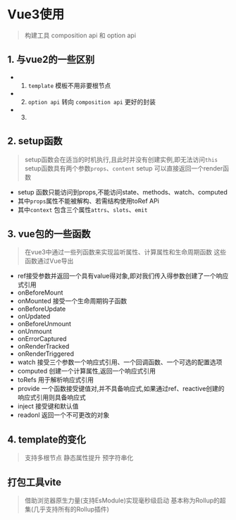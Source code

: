 # Vue3使用

> 构建工具
> composition api 和 option api

## 1. 与vue2的一些区别

- 1. `template` 模板不用非要根节点
- 2. `option api` 转向 `composition api` 更好的封装
- 3. 


## 2. setup函数

> setup函数会在适当的时机执行,且此时并没有创建实例,即无法访问`this`
> setup函数具有两个参数`props`、`content`
> setup 可以直接返回一个render函数

- setup 函数只能访问到props,不能访问state、methods、watch、computed
- 其中`props`属性不能被解构、若需结构使用toRef APi
- 其中`context` 包含三个属性`attrs`、`slots`、`emit`

## 3. vue包的一些函数

> 在vue3中通过一些列函数来实现监听属性、计算属性和生命周期函数
> 这些函数通过Vue导出


- ref接受参数并返回一个具有value得对象,即对我们传入得参数创建了一个响应式引用
- onBeforeMount
- onMounted 接受一个生命周期钩子函数
- onBeforeUpdate
- onUpdated
- onBeforeUnmount
- onUnmount
- onErrorCaptured
- onRenderTracked
- onRenderTriggered
- watch 接受三个参数一个响应式引用、一个回调函数、一个可选的配置选项
- computed 创建一个计算属性,返回一个响应式引用
- toRefs 用于解析响应式引用
- provide 一个函数接受键值对,并不具备响应式,如果通过ref、reactive创建的响应式引用则具备响应式
- inject 接受键和默认值
- readonl 返回一个不可更改的对象







## 4. template的变化

> 支持多根节点
> 静态属性提升
> 预字符串化


## 打包工具vite

> 借助浏览器原生力量(支持EsModule)实现毫秒级启动
> 基本称为Rollup的超集(几乎支持所有的Rollup插件)
